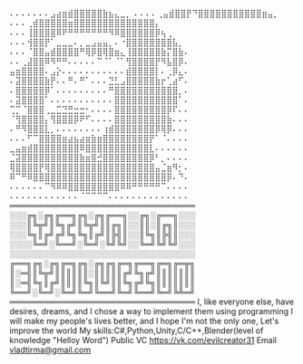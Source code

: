 ⠄⠄⠄⠄⠄⠄⠄⣠⣴⣶⣾⣿⣿⣿⣿⣿⣷⣦⣄⣀⡀
⠄⠄⠄⠄⢀⣤⣾⣿⣿⡟⠙⣿⣿⣿⣿⣿⣿⣿⣿⣿⣿⣿⣶⣤⡀
⠄⠄⠄⢀⣾⣿⣿⣿⣿⣿⣶⣿⣿⣿⣿⣿⣿⣿⣿⣿⣿⣿⣿⣿⣿⡄
⠄⠄⠄⢸⣿⣿⣿⣿⠿⠟⠛⠛⠛⠛⠛⠛⠛⠻⠿⣿⣿⣿⣿⣿⣿⡿⢦⢀
⠄⠄⠄⢺⣿⣿⡟⠁⣀⣀⣀⠄⡀⣀⣠⣤⣤⡀⠄⠐⣿⣿⣿⣿⣿⣿⣿⣿⣧⡀
⠄⠄⠄⠈⣿⣿⣤⣾⣿⣿⣿⣿⠛⢿⡿⣿⢿⣿⣶⣄⢸⣿⣿⣿⣿⣿⣷⡍⣿⣷⠄
⠄⠄⢀⣼⣿⣿⠿⠻⠛⠛⠄⠄⠄⠄⠄⠉⠈⠁⠈⠁⢻⣿⣿⣿⣿⡟⠻⣧⣿⡿⠄
⣤⣶⣿⣿⣿⣿⠄⣠⡕⠄⠄⠄⠄⠄⠄⠄⠄⠄⠄⠄⣾⣿⣿⣿⣿⡇⠄⢀⡿⣄⠄
⠄⣽⣿⣿⣿⣿⣷⡟⠄⠄⠛⠄⠛⠁⠄⠄⠄⣙⣃⣠⣿⣿⣿⣿⣿⣷⡖⢁⣴⠋⠄
⠄⣿⣿⣿⣿⣿⡿⠁⠄⠄⠄⠄⠄⠄⠄⠄⠄⠛⣿⣿⣿⣿⣿⣿⣿⣿⣿⣿⣿⡀⠄
⠄⣽⣿⣿⣿⣿⠁⠄⠄⠄⠄⠄⠄⠄⠄⠄⠄⠄⣿⣿⣿⣿⣿⣿⣿⣿⣿⣿⣿⠁⠄
⢉⡉⠈⣿⣿⣿⢀⣀⣉⣙⣛⣒⣒⠂⠄⠄⠄⠄⣿⣿⣿⣿⣿⣿⣿⣿⣿⡿⠏⠄⠄
⠈⢻⣿⣿⣿⣿⡄⢻⣿⣿⣿⡿⠟⠋⠄⠄⠄⠄⣿⣿⣿⣿⣿⣿⣿⣿⣿⣷⠄⠄⠄
⠄⠛⠻⣿⣿⣿⣇⡀⠄⠄⠄⠄⠄⠄⠄⠄⢰⣾⣿⣿⣿⣿⣿⣿⣿⡿⢿⡿⠄⠄⠄
⠄⠄⠄⠋⠉⣿⣿⣿⣿⣶⣴⣦⣴⣶⣷⣶⣿⣿⣿⣿⣿⣿⣿⣿⡟⠁⠈⠄⠄⠄⠄
⣀⣤⣶⣾⣿⣿⣿⣿⣿⣿⣿⣿⠿⣿⣿⣿⣿⣿⣿⣿⣿⣿⣿⣿⣇⠄⠄⠄⠄⠄⠄
⣈⣽⣿⣿⣿⣿⣿⣿⣿⣿⣿⣿⣷⣶⣿⣚⣿⣿⣿⣿⣿⣿⣿⣿⡿⠃⡀⠄⠄⠄⠄
⢿⣿⣿⣿⣿⡟⢿⣿⣿⣿⣿⣿⣿⣿⣿⣿⣿⣿⣿⣿⣿⣿⣿⣿⣿⣤⣈⣶⠻⡂⠄
⠿⠉⠛⠿⣿⣿⣿⣿⣿⣿⣿⣿⣿⣿⣿⣿⣿⣿⣿⣿⣿⣿⣿⣿⣿⣿⣿⡿⠄⠙⠄
⠄⠄⠄⠄⠄⠄⠉⠻⠿⠿⣿⣿⣿⣿⣿⣿⣿⣿⣿⠿⠿⠛⠛⠛⠛⠛⠉⠄⠄⠄⠄
⠄⠄⠄⠄⠄⠄⠄⠄⠄⠄⠄⠄⠈⠉⠉⠉⠉⠄⠄⠄⠄⠄⠄⠄⠄⠄⠄⠄⠄⠄⠄
═════════════════════════════════
░░░╔╗░╔╗╔══╗╔╗░╔╗╔══╗░░╔╗░╔══╗░░░
░░░║╚╦╝║╚╗╔╝║╚╦╝║║╔╗║░░║║░║╔╗║░░░
░░░╚╗║╔╝╔╝╚╗╚╗║╔╝║╠╣║░░║╚╗║╠╣║░░░
░░░░╚═╝░╚══╝░╚═╝░╚╝╚╝░░╚═╝╚╝╚╝░░░
░░░░░░░░░░░░░░░░░░░░░░░░░░░░░░░░░
╔══╗╔╗░╔╗╔═╗╔╗░╔╗╔╗╔═╗╔══╗╔═╗╔═╦╗
║░═╣║╚╦╝║║║║║║░║║║║║╔╝╚╗╔╝║║║║║║║
║░═╣╚╗║╔╝║║║║╚╗║╚╝║║╚╗╔╝╚╗║║║║║║║
╚══╝░╚═╝░╚═╝╚═╝╚══╝╚═╝╚══╝╚═╝╚╩═╝
═════════════════════════════════
I, like everyone else, have desires, dreams, and I chose a way to implement them using programming
I will make my people's lives better, and I hope I'm not
the only one, Let's improve the world
My skills:C#,Python,Unity,C/C++,Blender(level of knowledge "Helloy Word")
Public VC
https://vk.com/evilcreator31
Email 
vladtirma@gmail.com


